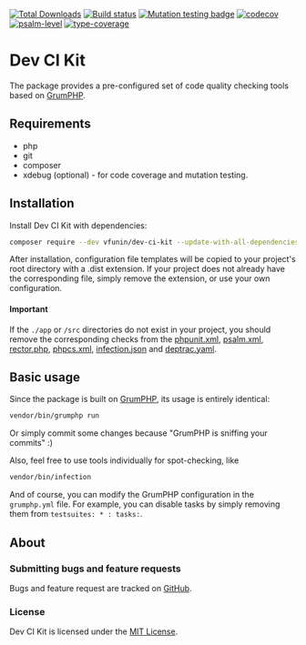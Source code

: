 [![Total Downloads](https://poser.pugx.org/vfunin/dev-ci-kit/downloads.png)](https://packagist.org/packages/vfunin/dev-ci-kit)
[![Build status](https://github.com/vfunin/dev-ci-kit/workflows/Build/badge.svg)](https://github.com/vfunin/dev-ci-kit/actions?query=workflow%3ABuild)
[![Mutation testing badge](https://img.shields.io/endpoint?style=flat&url=https%3A%2F%2Fbadge-api.stryker-mutator.io%2Fgithub.com%2Fvfunin%2Fdev-ci-kit%2Fmaster)](https://dashboard.stryker-mutator.io/reports/github.com/vfunin/dev-ci-kit/master)
[![codecov](https://codecov.io/gh/vfunin/dev-ci-kit/branch/master/graph/badge.svg?token=ER6NMU4XDO)](https://codecov.io/gh/vfunin/dev-ci-kit)
[![psalm-level](https://shepherd.dev/github/vfunin/dev-ci-kit/level.svg)](https://shepherd.dev/github/vfunin/dev-ci-kit)
[![type-coverage](https://shepherd.dev/github/vfunin/dev-ci-kit/coverage.svg)](https://shepherd.dev/github/vfunin/dev-ci-kit)


# Dev CI Kit

The package provides a pre-configured set of code quality checking tools based on [GrumPHP](https://github.com/phpro/grumphp/).

## Requirements

- php
- git
- composer
- xdebug (optional) - for code coverage and mutation testing.

## Installation
Install Dev CI Kit with dependencies:
```sh
composer require --dev vfunin/dev-ci-kit --update-with-all-dependencies
```
After installation, configuration file templates will be copied to your project's root directory with a .dist extension. If your project does not already have the corresponding file, simply remove the extension, or use your own configuration.

#### Important
If the `./app` or `/src` directories do not exist in your project, you should remove the corresponding checks from the [phpunit.xml](phpunit.xml), [psalm.xml](psalm.xml), [rector.php](rector.php), [phpcs.xml](phpcs.xml), [infection.json](infection.json) and [deptrac.yaml](deptrac.yaml). 

## Basic usage
Since the package is built on [GrumPHP](https://github.com/phpro/grumphp/), its usage is entirely identical:
```sh
vendor/bin/grumphp run
```
Or simply commit some changes because "GrumPHP is sniffing your commits" :) 

Also, feel free to use tools individually for spot-checking, like
```sh
vendor/bin/infection
```

And of course, you can modify the GrumPHP configuration in the `grumphp.yml` file. For example, you can disable tasks by simply removing them from `testsuites: * : tasks:`.

## About

### Submitting bugs and feature requests

Bugs and feature request are tracked on [GitHub](https://github.com/vfunin/dev-ci-kit/issues).

### License

Dev CI Kit is licensed under the [MIT License](LICENSE).
